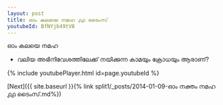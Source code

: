 ```yaml
---
layout: post
title: ഓം കലയെ നമഹ ൧൧ ടൈംസ്
youtubeId: BfNYjb49tV8
---
```

 
 
 ഓം കലയെ നമഹ 
 
 -  വലിയ അഭിനിവേശത്തിലേക്ക് നയിക്കുന്ന കാമയും ക്രോധയും ആരാണ്? 
 
  
 
  
 
 
 
 
 
 


{% include youtubePlayer.html id=page.youtubeId %}
 
[Next]({{ site.baseurl }}{% link  split1/_posts/2014-01-09-ഓം നക്തം നമഹ ൧൧ ടൈംസ്.md%})
 
